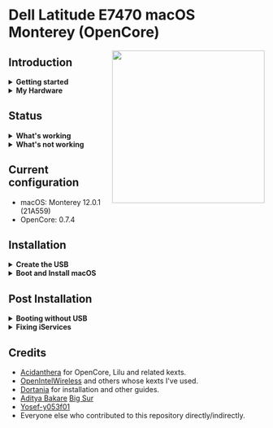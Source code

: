 # Dell Latitude E7470 macOS Monterey (OpenCore)

<img align="right" src="https://imgur.com/25u1lIk.jpg" width="300">


## Introduction

<details>  
<summary><strong>Getting started</strong></summary>
</br>

**Meet the bootloader:**

- [Why OpenCore?](https://dortania.github.io/OpenCore-Install-Guide/why-oc.html)
- [Dortania's website](https://dortania.github.io)

**Recommended tools:**

- Plist editor: [ProperTree](https://github.com/corpnewt/ProperTree)
- EFI Partition Mounting Script: [MountEFI](https://github.com/corpnewt/MountEFI)

</details>

<details>  
<summary><strong>My Hardware</strong></summary>
</br>

| Model              | Dell Latitude E7470                        |
|:-------------------|:-------------------------------------------|
| Processor          | Intel Core i5-6300U                        |
| Graphics           | Integrated Intel HD Graphics 520           |
| Memory             | 8GB 2133MHz DDR4 SODIMM (Dual channel)     |
| Display            | 14" WQHD (2560x1440) with ELAN Touchscreen |
| Storage            | Sandisk 256GB M.2 SATA SSD                 |
| WLAN + Bluetooth   | Intel Dual Band Wireless-AC 8260           |
| Camera             | 1920x1080 FHD Webcam                       |
| Fingerprint Reader | No                                         |
| Soundcard          | Realtek ALC293                             |
| Keyboard           | Backlit Keyboard                           |
| Trackpad           | ALPS Touchpad                              |

</details>

## Status

<details>  
<summary><strong>What's working</strong></summary>
</br>

- [x] Intel HD 520 Graphics `incuding graphics acceleration`
- [x] All USB ports
- [x] Internal camera
- [x] WiFi using [AirportItlwm](https://github.com/OpenIntelWireless/itlwm)
- [x] Bluetooth using [IntelBluetoothFirmware](https://github.com/OpenIntelWireless/IntelBluetoothFirmware) (without IntelBluetoothInjector.kext) and BlueToolFixup.kext from: [BrcmPatchRAM](https://github.com/acidanthera/BrcmPatchRAM)
- [x] Shutdown/ Reboot/ Sleep/ Wake
- [x] Speakers and headphones jack
- [x] Intel Gigabit Ethernet
- [x] iMessage, FaceTime, App Store
- [x] miniDP and HDMI with digital audio passthrough (If you experience cursor lags, try turning on and off one of the displays.)
- [x] Keyboard and Trackpad (two finger vertical swipes)
- [x] DRM (Works with Google Chrome. Tested with Netflix.)
- [x] SD Card Reader using [Sinetek-rtsx](https://github.com/cholonam/Sinetek-rtsx)

</details>
<details>  
<summary><strong>What's not working</strong></summary>
</br>

- [ ] Multitouch gestures for ALPS touchpad.([#1](https://github.com/adityabakare/macOS-Dell-Latitude-E7470/issues/1))

</details>

## Current configuration

- macOS: Monterey 12.0.1 (21A559)
- OpenCore: 0.7.4

## Installation

<details>
<summary><strong>Create the USB</strong></summary>
</br>

Follow the [guide on the OpenCore documentation](https://dortania.github.io/OpenCore-Install-Guide/installer-guide/) to create a USB for installation. Choose the operating system you use to create the USB and proceed with the guide. At the end of the Create USB section, OpenCore will ask us to do additional configurations. We don't need to do any of that because the `EFI` folder in this repository provides all necessary configurations we need for installation on Dell Latitude E7470.
</details>

<details>
<summary><strong>Boot and Install macOS</strong></summary>
</br>

- Plug in the USB we created to your Dell computer
- Press the Power button to turn on our computer (if you used the Dell to create the USB, shutdown the computer first)
- Wait and we will see the Apple icon on a black screen with a progress bar at the bottom
- Then, we will see a menu with four options. Make sure select `Disk Utility` to partition your disk appropriately and format the partition for installing macOS into `APFS`. If you are dual booting with other operating systems, an easier way would be to partition the drive beforehand as some formats like NTFS are readonly on macOS.
- Follow the installation steps and configure the preferences to your liking
- Log in to macOS and enjoy

</details>

## Post Installation

<details>
<summary><strong>Booting without USB</strong></summary>
</br>

You need to plug in the installation USB created previously everytime you start macOS after shutdown. If you want to boot without the USB, follow [this guide by OpenCore](https://dortania.github.io/OpenCore-Post-Install/universal/oc2hdd.html#grabbing-opencore-off-the-usb).

</details>

<details>
<summary><strong>Fixing iServices</strong></summary>
</br>

- In order to get Apple Services like App Store working, you need to generate your own SMBIOS(The included one is only for reference).

- For more information on how to do that, visit the [Dortania Guide](https://dortania.github.io/OpenCore-Post-Install/universal/iservices.html#generate-a-new-serial).

</details>

## Credits

- [Acidanthera](https://github.com/acidanthera) for OpenCore, Lilu and related kexts.
- [OpenIntelWireless](https://github.com/OpenIntelWireless) and others whose kexts I've used.
- [Dortania](https://dortania.github.io) for installation and other guides.
- [Aditya Bakare](https://github.com/adityabakare) [Big Sur](https://github.com/adityabakare/macOS-Dell-Latitude-E7470)
- [Yosef-y053f01](https://github.com/y053f01)
- Everyone else who contributed to this repository directly/indirectly.
